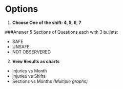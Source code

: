 # Options 
1. **Choose One of the shift: 4, 5, 6, 7**
   
  ###Answer 5 Sections of Questions each with 3 bullets:
   - SAFE 
   - UNSAFE
   - NOT OBSERVERED
2. **Veiw Results as charts**
  - Injuries vs Month
  - Injuries vs Shifts
  - Sections vs Months _(Multiple graphs)_
